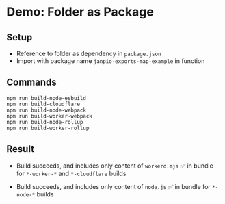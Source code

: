 # Demo: Folder as Package

## Setup

- Reference to folder as dependency in `package.json`
- Import with package name `janpio-exports-map-example` in function

## Commands
```
npm run build-node-esbuild
npm run build-cloudflare
npm run build-node-webpack
npm run build-worker-webpack
npm run build-node-rollup
npm run build-worker-rollup
```


## Result

- Build succeeds, and includes only content of `workerd.mjs` ✅ in bundle for `*-worker-*` and `*-cloudflare` builds

- Build succeeds, and includes only content of `node.js` ✅ in bundle for `*-node-*` builds
